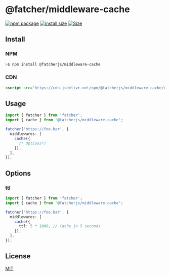 # @fatcher/middleware-cache

<a href="https://npmjs.com/package/@fatcherjs/middleware-cache"><img src="https://img.shields.io/npm/v/@fatcherjs/middleware-cache.svg" alt="npm package"></a>
[![install size](https://packagephobia.com/badge?p=@fatcherjs/middleware-cache)](https://packagephobia.com/result?p=@fatcherjs/middleware-cache)
<a href="https://unpkg.com/@fatcherjs/middleware-cache"><img alt="Size" src="https://img.badgesize.io/https://unpkg.com/@fatcherjs/middleware-cache"></a>

## Install

### NPM

```bash
>$ npm install @fatcherjs/middleware-cache
```

### CDN

```html
<script src="https://cdn.jsdelivr.net/npm/@fatcherjs/middleware-cache/dist/index.min.js"></script>
```

## Usage

```ts
import { fatcher } from 'fatcher';
import { cache } from '@fatcherjs/middleware-cache';

fatcher('https://foo.bar', {
  middlewares: [
    cache({
      /* Options*/
    }),
  ],
});
```

## Options

### ttl

```ts
import { fatcher } from 'fatcher';
import { cache } from '@fatcherjs/middleware-cache';

fatcher('https://foo.bar', {
  middlewares: [
    cache({
      ttl: 5 * 1000, // Cache in 5 seconds
    }),
  ],
});
```

## License

[MIT](https://github.com/fanhaoyuan/fatcher/blob/master/LICENSE)
